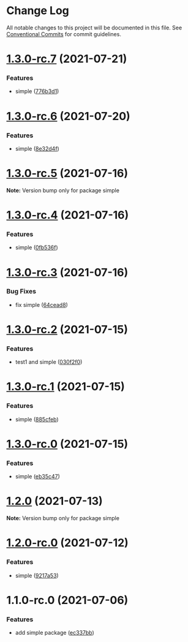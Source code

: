 # Change Log

All notable changes to this project will be documented in this file.
See [Conventional Commits](https://conventionalcommits.org) for commit guidelines.

# [1.3.0-rc.7](https://github.com/wenytang-ms-123/testavc/compare/simple@1.3.0-rc.6...simple@1.3.0-rc.7) (2021-07-21)


### Features

* simple ([776b3d1](https://github.com/wenytang-ms-123/testavc/commit/776b3d1373025ad4a879af33cda7e4eb21426692))





# [1.3.0-rc.6](https://github.com/wenytang-ms-123/testavc/compare/simple@1.3.0-rc.5...simple@1.3.0-rc.6) (2021-07-20)


### Features

* simple ([8e32d4f](https://github.com/wenytang-ms-123/testavc/commit/8e32d4f023da32966ad5709820bd0324e8384612))





# [1.3.0-rc.5](https://github.com/wenytang-ms-123/testavc/compare/simple@1.3.0-rc.4...simple@1.3.0-rc.5) (2021-07-16)

**Note:** Version bump only for package simple





# [1.3.0-rc.4](https://github.com/wenytang-ms-123/testavc/compare/simple@1.3.0-rc.3...simple@1.3.0-rc.4) (2021-07-16)


### Features

* simple ([0fb536f](https://github.com/wenytang-ms-123/testavc/commit/0fb536f16fdb80d5136d9db4763432f7b2a5da67))





# [1.3.0-rc.3](https://github.com/wenytang-ms-123/testavc/compare/simple@1.3.0-rc.2...simple@1.3.0-rc.3) (2021-07-16)


### Bug Fixes

* fix simple ([64cead8](https://github.com/wenytang-ms-123/testavc/commit/64cead8e4b82a62958b43a0f511bd14d93954e53))





# [1.3.0-rc.2](https://github.com/wenytang-ms-123/testavc/compare/simple@1.3.0-rc.1...simple@1.3.0-rc.2) (2021-07-15)


### Features

* test1 and simple ([030f2f0](https://github.com/wenytang-ms-123/testavc/commit/030f2f0877ae5941f84540cc6d145a0b87b72035))





# [1.3.0-rc.1](https://github.com/wenytang-ms-123/testavc/compare/simple@1.3.0-rc.0...simple@1.3.0-rc.1) (2021-07-15)


### Features

* simple ([885cfeb](https://github.com/wenytang-ms-123/testavc/commit/885cfeb181455449e9cd8e9a21e0c9e692fccf51))





# [1.3.0-rc.0](https://github.com/wenytang-ms-123/testavc/compare/simple@1.2.0...simple@1.3.0-rc.0) (2021-07-15)


### Features

* simple ([eb35c47](https://github.com/wenytang-ms-123/testavc/commit/eb35c476674bf0a6a0a102158eb81cc1a1e6a10a))





# [1.2.0](https://github.com/wenytang-ms-123/testavc/compare/simple@1.2.0-rc.1...simple@1.2.0) (2021-07-13)

**Note:** Version bump only for package simple





# [1.2.0-rc.0](https://github.com/wenytang-ms-123/testavc/compare/simple@1.1.0...simple@1.2.0-rc.0) (2021-07-12)


### Features

* simple ([9217a53](https://github.com/wenytang-ms-123/testavc/commit/9217a53cda9aa62ed3a1de3fe1c381e4a849b7ee))





# 1.1.0-rc.0 (2021-07-06)


### Features

* add simple package ([ec337bb](https://github.com/wenytang-ms-123/testavc/commit/ec337bba945ea7f44269cbe0bb29df4d90dc4ec7))
